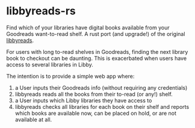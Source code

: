 # libbyreads-rs
Find which of your libraries have digital books available from your Goodreads want-to-read shelf. 
A rust port (and upgrade!) of the original [libbyreads](https://github.com/travischambers/libbyreads).

For users with long to-read shelves in Goodreads, finding the next library book to checkout can be daunting.
This is exacerbated when users have access to several libraries in Libby.

The intention is to provide a simple web app where:
1. a User inputs their Goodreads info (without requiring any credentials)
2. libbyreads reads all the books from their to-read (or any!) shelf.
3. a User inputs which Libby libraries they have access to
4. libbyreads checks all libraries for each book on their shelf and reports which books are available now, can be placed on hold, or are not available at all.